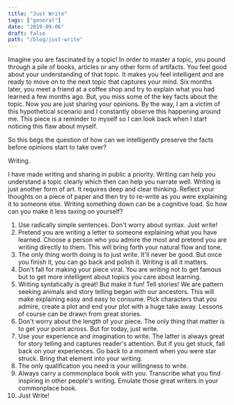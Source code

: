 ```yaml
---
title: "Just Write"
tags: ["general"]
date: "2019-09-06"
draft: false
path: "/blog/just-write"
---
```


Imagine you are fascinated by a topic! In order to master a topic, you pound through a pile of books, articles or any other form of artifacts. You feel good about your understanding of that topic. It makes you feel intelligent and are ready to move on to the next topic that captures your mind. Six months later, you meet a friend at a coffee shop and try to explain what you had learned a few months ago. But, you miss some of the key facts about the topic. Now you are just sharing your opinions. By the way, I am a victim of this hypothetical scenario and I constantly observe this happening around me. This piece is a reminder to myself so I can look back when I start noticing this flaw about myself. 

So this begs the question of how can we intelligently preserve the facts before opinions start to take over?

Writing. 

I have made writing and sharing in public a priority. Writing can help you understand a topic clearly which then can help you narrate well. Writing is just another form of art. It requires deep and clear thinking. Reflect your thoughts on a piece of paper and then try to re-write as you were explaining it to someone else. Writing something down can be a cognitive load. So how can you make it less taxing on yourself?


1. Use radically simple sentences. Don't worry about syntax. Just write!
2. Pretend you are writing a letter to someone explaining what you have learned. Choose a person who you admire the most and pretend you are writing directly to them. This will bring forth your natural flow and tone.
3. The only thing worth doing is to just write. It'll never be good. But once you finish it, you can go back and polish it. Writing is all it matters.
4. Don't fall for making your piece viral. You are writing not to get famous but to get more intelligent about topics you care about learning.
5. Writing syntatically is great! But make it fun! Tell stories! We are pattern seeking animals and story telling began with our ancestors. This will make explaining easy and easy to consume. Pick characters that you admire, create a plot and end your plot with a huge take away. Lessons of course can be drawn from great stories.
6. Don't worry about the length of your piece. The only thing that matter is to get your point across. But for today, just write.
7. Use your experience and imagination to write. The latter is always great for story telling and captures reader's attention. But if you get stuck, fall back on your experiences. Go back to a moment when you were star struck. Bring that element into your writing. 
8. The only qualification you need is your willingness to write.
9. Always carry a commonplace book with you. Transcribe what you find inspiring in other people's writing. Emulate those great writers in your commonplace book.
10. Just Write!